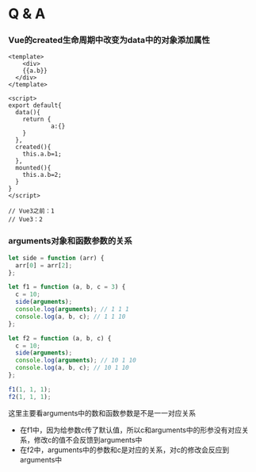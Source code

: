 # Q & A

### Vue的created生命周期中改变为data中的对象添加属性

```vue
<template>
	<div>
    {{a.b}}
  </div>
</template>

<script>
export default{
  data(){
    return {
			a:{}
    }
  },
  created(){
    this.a.b=1;
  },
  mounted(){
    this.a.b=2;
  }
}
</script>

// Vue3之前：1
// Vue3：2
```

### arguments对象和函数参数的关系

```javascript
let side = function (arr) {
  arr[0] = arr[2];
};

let f1 = function (a, b, c = 3) {
  c = 10;
  side(arguments);
  console.log(arguments); // 1 1 1
  console.log(a, b, c); // 1 1 10
};

let f2 = function (a, b, c) {
  c = 10;
  side(arguments);
  console.log(arguments); // 10 1 10
  console.log(a, b, c); // 10 1 10
};

f1(1, 1, 1);
f2(1, 1, 1);
```

这里主要看arguments中的数和函数参数是不是一一对应关系

+ 在f1中，因为给参数c传了默认值，所以c和arguments中的形参没有对应关系，修改c的值不会反馈到arguments中
+ 在f2中，arguments中的参数和c是对应的关系，对c的修改会反应到arguments中


























